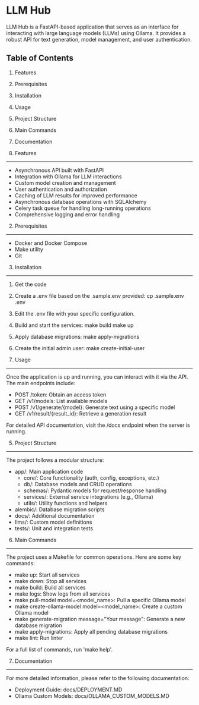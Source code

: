 LLM Hub
=======

LLM Hub is a FastAPI-based application that serves as an interface for interacting with large language models (LLMs) using Ollama. It provides a robust API for text generation, model management, and user authentication.

Table of Contents
-----------------
1. Features
2. Prerequisites
3. Installation
4. Usage
5. Project Structure
6. Main Commands
7. Documentation

1. Features
-----------
- Asynchronous API built with FastAPI
- Integration with Ollama for LLM interactions
- Custom model creation and management
- User authentication and authorization
- Caching of LLM results for improved performance
- Asynchronous database operations with SQLAlchemy
- Celery task queue for handling long-running operations
- Comprehensive logging and error handling

2. Prerequisites
----------------
- Docker and Docker Compose
- Make utility
- Git

3. Installation
---------------
1. Get the code

2. Create a .env file based on the .sample.env provided:
   cp .sample.env .env

3. Edit the .env file with your specific configuration.

4. Build and start the services:
   make build
   make up

5. Apply database migrations:
   make apply-migrations

6. Create the initial admin user:
   make create-initial-user

4. Usage
--------
Once the application is up and running, you can interact with it via the API. The main endpoints include:

- POST /token: Obtain an access token
- GET /v1/models: List available models
- POST /v1/generate/{model}: Generate text using a specific model
- GET /v1/result/{result_id}: Retrieve a generation result

For detailed API documentation, visit the /docs endpoint when the server is running.

5. Project Structure
--------------------
The project follows a modular structure:

- app/: Main application code
  - core/: Core functionality (auth, config, exceptions, etc.)
  - db/: Database models and CRUD operations
  - schemas/: Pydantic models for request/response handling
  - services/: External service integrations (e.g., Ollama)
  - utils/: Utility functions and helpers
- alembic/: Database migration scripts
- docs/: Additional documentation
- llms/: Custom model definitions
- tests/: Unit and integration tests

6. Main Commands
----------------
The project uses a Makefile for common operations. Here are some key commands:

- make up: Start all services
- make down: Stop all services
- make build: Build all services
- make logs: Show logs from all services
- make pull-model model=<model_name>: Pull a specific Ollama model
- make create-ollama-model model=<model_name>: Create a custom Ollama model
- make generate-migration message="Your message": Generate a new database migration
- make apply-migrations: Apply all pending database migrations
- make lint: Run linter

For a full list of commands, run 'make help'.

7. Documentation
----------------
For more detailed information, please refer to the following documentation:

- Deployment Guide: docs/DEPLOYMENT.MD
- Ollama Custom Models: docs/OLLAMA_CUSTOM_MODELS.MD
